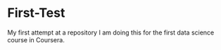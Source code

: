 # First-Test
My first attempt at a repository
I am doing this for the first data science course in Coursera.
